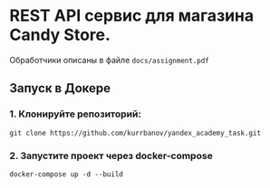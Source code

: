 # REST API сервис для магазина Candy Store.
Обработчики описаны в файле ```docs/assignment.pdf```

## Запуск в Докере
### 1. Клонируйте репозиторий:
```
git clone https://github.com/kurrbanov/yandex_academy_task.git
```
### 2. Запустите проект через docker-compose
```
docker-compose up -d --build
```
